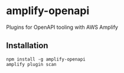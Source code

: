 # amplify-openapi

Plugins for OpenAPI tooling with AWS Amplify

## Installation

```
npm install -g amplify-openapi
amplify plugin scan
```

